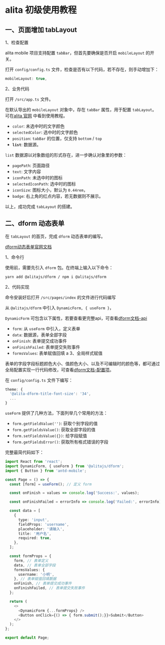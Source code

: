 # alita 初级使用教程

## 一、页面增加 tabLayout

1、检查配置

alita mobile 项目支持配置 `tabBar`，但首先要确保是否开启 `mobileLayout` 的开关。

打开 `config/config.ts` 文件，检查是否有以下代码，若不存在，则手动增加下：

```js
mobileLayout: true,
```

2、业务代码

打开 `/src/app.ts` 文件。

在默认导出的 `mobileLayout` 对象中，存在 `tabBar` 属性，用于配置 `tabLayout`。可在[alita 官网](https://alitajs.com/components/alita-layout) 中看到使用教程。

- `color`: 未选中时的文字颜色
- `selectedColor`: 选中时的文字颜色
- `position`: `tabBar` 的位置，仅支持 `bottom` / `top`
- **`list`**: 数据源。

`list` 数据源以对象数组的形式存在，进一步确认对象里的参数：

- `pagePath`: 页面路径
- `text`: 文字内容
- `iconPath`: 未选中时的图标
- `selectedIconPath`: 选中时的图标
- `iconSize`: 图标大小，默认为 `0.44rem`，
- `badge`: 右上角的红点内容，若无数据则不展示。

以上，成功完成 `tabLayout` 的搭建。

## 二、dform 动态表单

在 `tabLayout` 的首页，完成 `dform` 动态表单的编写。

[dform动态表单官网文档](https://dform.alitajs.com/)

1、命令行

使用前，需要先引入 `dform` 包。在终端上输入以下命令：

```bash
yarn add @alitajs/dform / npm i @alitajs/dform
```

2、代码实现

命令安装好后打开 `/src/pages/index` 的文件进行代码编写

从 `@alitajs/dform` 中引入 `DynamicForm, { useForm }`，

`DynamicForm` 可包含以下属性，若要查看更完整api，可查看[dform文档-api](https://dform.alitajs.com/#api)

- `form`: 从 `useForm` 中引入，定义表单
- `data`: 数据源，表单全部字段
- `onFinish`: 表单提交成功事件
- `onFinishFailed`: 表单提交失败事件
- `formsValues`: 表单赋值回填
a
3、全局样式赋值

表单的字段字段标题颜色大小、值颜色大小、以及不可编辑时的颜色等，都可通过全局配置实现一行代码修改，可查看[dform文档-配置项](https://dform.alitajs.com/setting#%E4%BA%8C%E3%80%81%E8%87%AA%E5%AE%9A%E4%B9%89%E5%B1%9E%E6%80%A7)。

在 `config/config.ts` 文件下编写：

```js
theme: {
  '@alita-dform-title-font-size': '34',
  ...
}
```

`useForm` 提供了几种方法，下面列举几个常用的方法：

- `form.getFieldValue('')`: 获取个别字段的值
- `form.getFieldsValue()`: 获取全部字段的值
- `form.setFieldsValue({})`: 给字段赋值
- `form.getFieldsError()`: 获取所有格式错误的字段

完整最简代码如下：

```ts
import React from 'react';
import DynamicForm, { useForm } from '@alitajs/dform';
import { Button } from 'antd-mobile';

const Page = () => {
  const [form] = useForm(); // 定义 form

  const onFinish = values => console.log('Success:', values);

  const onFinishFailed = errorInfo => console.log('Failed:', errorInfo); 

  const data = [
    {
      type: 'input',
      fieldProps: 'username',
      placeholder: '请输入',
      title: '用户名',
      required: true,
    },
  ];

  const formProps = {
    form, // 表单定义
    data, // 表单全部字段
    formsValues: {
      username: '小明',
    }, // 表单赋值回填数据
    onFinish, // 表单提交成功事件
    onFinishFailed, // 表单提交失败事件
  };

  return (
    <>
      <DynamicForm {...formProps} />
      <Button onClick={() => { form.submit();}}>Submit</Button>
    </>
  );
};

export default Page;
```


